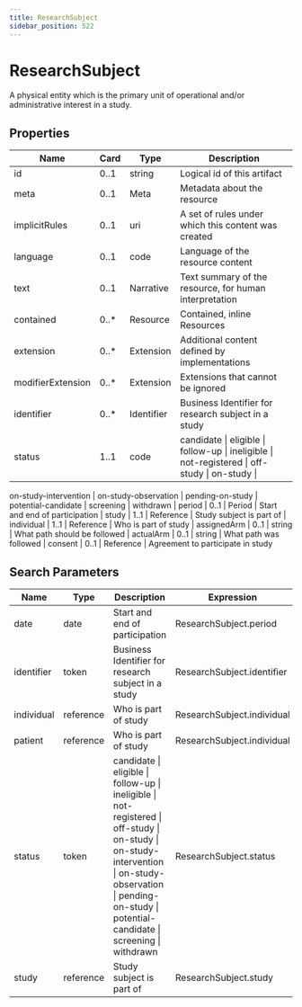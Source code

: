 ```yaml
---
title: ResearchSubject
sidebar_position: 522
---
```


# ResearchSubject

A physical entity which is the primary unit of operational and/or administrative interest in a study.

## Properties

| Name | Card | Type | Description |
| --- | --- | --- | --- |
| id | 0..1 | string | Logical id of this artifact
| meta | 0..1 | Meta | Metadata about the resource
| implicitRules | 0..1 | uri | A set of rules under which this content was created
| language | 0..1 | code | Language of the resource content
| text | 0..1 | Narrative | Text summary of the resource, for human interpretation
| contained | 0..* | Resource | Contained, inline Resources
| extension | 0..* | Extension | Additional content defined by implementations
| modifierExtension | 0..* | Extension | Extensions that cannot be ignored
| identifier | 0..* | Identifier | Business Identifier for research subject in a study
| status | 1..1 | code | candidate \| eligible \| follow-up \| ineligible \| not-registered \| off-study \| on-study \|
  on-study-intervention \| on-study-observation \| pending-on-study \| potential-candidate \| screening \| withdrawn
| period | 0..1 | Period | Start and end of participation
| study | 1..1 | Reference | Study subject is part of
| individual | 1..1 | Reference | Who is part of study
| assignedArm | 0..1 | string | What path should be followed
| actualArm | 0..1 | string | What path was followed
| consent | 0..1 | Reference | Agreement to participate in study

## Search Parameters

| Name | Type | Description | Expression
| --- | --- | --- | --- |
| date | date | Start and end of participation | ResearchSubject.period
| identifier | token | Business Identifier for research subject in a study | ResearchSubject.identifier
| individual | reference | Who is part of study | ResearchSubject.individual
| patient | reference | Who is part of study | ResearchSubject.individual
| status | token | candidate \| eligible \| follow-up \| ineligible \| not-registered \| off-study \| on-study \| on-study-intervention \| on-study-observation \| pending-on-study \| potential-candidate \| screening \| withdrawn | ResearchSubject.status
| study | reference | Study subject is part of | ResearchSubject.study


